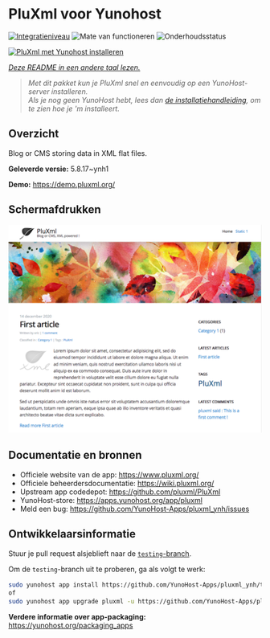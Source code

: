 <!--
NB: Deze README is automatisch gegenereerd door <https://github.com/YunoHost/apps/tree/master/tools/readme_generator>
Hij mag NIET handmatig aangepast worden.
-->

# PluXml voor Yunohost

[![Integratieniveau](https://apps.yunohost.org/badge/integration/pluxml)](https://ci-apps.yunohost.org/ci/apps/pluxml/)
![Mate van functioneren](https://apps.yunohost.org/badge/state/pluxml)
![Onderhoudsstatus](https://apps.yunohost.org/badge/maintained/pluxml)

[![PluXml met Yunohost installeren](https://install-app.yunohost.org/install-with-yunohost.svg)](https://install-app.yunohost.org/?app=pluxml)

*[Deze README in een andere taal lezen.](./ALL_README.md)*

> *Met dit pakket kun je PluXml snel en eenvoudig op een YunoHost-server installeren.*  
> *Als je nog geen YunoHost hebt, lees dan [de installatiehandleiding](https://yunohost.org/install), om te zien hoe je 'm installeert.*

## Overzicht

Blog or CMS storing data in XML flat files.


**Geleverde versie:** 5.8.17~ynh1

**Demo:** <https://demo.pluxml.org/>

## Schermafdrukken

![Schermafdrukken van PluXml](./doc/screenshots/screenshot.png)

## Documentatie en bronnen

- Officiele website van de app: <https://www.pluxml.org/>
- Officiele beheerdersdocumentatie: <https://wiki.pluxml.org/>
- Upstream app codedepot: <https://github.com/pluxml/PluXml>
- YunoHost-store: <https://apps.yunohost.org/app/pluxml>
- Meld een bug: <https://github.com/YunoHost-Apps/pluxml_ynh/issues>

## Ontwikkelaarsinformatie

Stuur je pull request alsjeblieft naar de [`testing`-branch](https://github.com/YunoHost-Apps/pluxml_ynh/tree/testing).

Om de `testing`-branch uit te proberen, ga als volgt te werk:

```bash
sudo yunohost app install https://github.com/YunoHost-Apps/pluxml_ynh/tree/testing --debug
of
sudo yunohost app upgrade pluxml -u https://github.com/YunoHost-Apps/pluxml_ynh/tree/testing --debug
```

**Verdere informatie over app-packaging:** <https://yunohost.org/packaging_apps>
